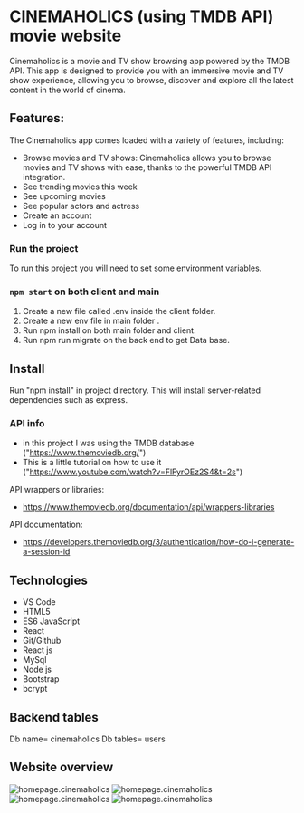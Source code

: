 # CINEMAHOLICS (using TMDB API) movie website

Cinemaholics is a movie and TV show browsing app powered by the TMDB API. This app is designed to provide you with an immersive movie and TV show experience, allowing you to browse, discover and explore all the latest content in the world of cinema.

## Features:

The Cinemaholics app comes loaded with a variety of features, including:

- Browse movies and TV shows: Cinemaholics allows you to browse movies and TV shows with ease, thanks to the powerful TMDB API integration.
- See trending movies this week
- See upcoming movies
- See popular actors and actress
- Create an account
- Log in to your account

### Run the project

To run this project you will need to set some environment variables.

### `npm start` on both client and main

1. Create a new file called .env inside the client folder.
2. Create a new env file in main folder .
3. Run npm install on both main folder and client.
4. Run npm run migrate on the back end to get Data base.

## Install

Run "npm install" in project directory.
This will install server-related dependencies such as express.

### API info

- in this project I was using the TMDB database ("https://www.themoviedb.org/")
- This is a little tutorial on how to use it ("https://www.youtube.com/watch?v=FlFyrOEz2S4&t=2s")

API wrappers or libraries:

- https://www.themoviedb.org/documentation/api/wrappers-libraries

API documentation:

- https://developers.themoviedb.org/3/authentication/how-do-i-generate-a-session-id

## Technologies

- VS Code </br>
- HTML5
- ES6 JavaScript </br>
- React </br>
- Git/Github
- React js
- MySql
- Node js
- Bootstrap
- bcrypt

## Backend tables

Db name= cinemaholics
Db tables= users

## Website overview

![homepage.cinemaholics](./public/img2/web.png)
![homepage.cinemaholics](./public/img2/web2.png)
![homepage.cinemaholics](./public/img2/web3.png)
![homepage.cinemaholics](./public/img2/web4.png)
